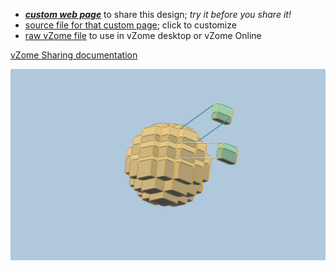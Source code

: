 
 - [***custom web page***][post] to share this design; *try it before you share it!*
 - [source file for that custom page][source]; click to customize
 - [raw vZome file][raw] to use in vZome desktop or vZome Online

[vZome Sharing documentation](https://vzome.github.io/vzome/sharing.html#how-it-works)

![Image](<RD Modulated field 3.png>)


[post]: <https://John-Kostick.github.io/vzome-sharing/2021/12/07/RD Modulated field 3-10-47-34.html>
[source]: <https://github.com/John-Kostick/vzome-sharing/edit/main/_posts/2021-12-07-RD Modulated field 3-10-47-34.md>
[raw]: <https://raw.githubusercontent.com/John-Kostick/vzome-sharing/main/2021/12/07/10-47-34-RD Modulated field 3/RD Modulated field 3.vZome>